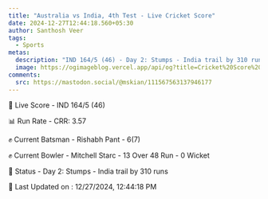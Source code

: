 ```yaml
---
title: "Australia vs India, 4th Test - Live Cricket Score"
date: 2024-12-27T12:44:18.560+05:30
author: Santhosh Veer
tags:
  - Sports
metas:
  description: "IND 164/5 (46) - Day 2: Stumps - India trail by 310 runs"
  image: https://ogimageblog.vercel.app/api/og?title=Cricket%20Score%20%F0%9F%8F%8F
comments:
  src: https://mastodon.social/@mskian/111567563137946177
---
```


🔴 Live Score - IND 164/5 (46)  

📊 Run Rate - CRR: 3.57  

✊ Current Batsman - Rishabh Pant - 6(7)  

✊ Current Bowler - Mitchell Starc - 13 Over 48 Run - 0 Wicket  

📑 Status - Day 2: Stumps - India trail by 310 runs

<!--more-->

📝 Last Updated on : 12/27/2024, 12:44:18 PM
